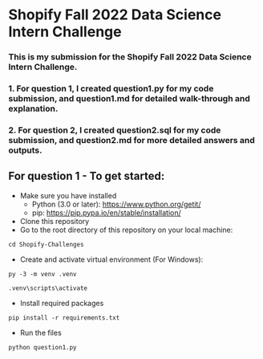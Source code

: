 # Shopify Fall 2022 Data Science Intern Challenge
### This is my submission for the Shopify Fall 2022 Data Science Intern Challenge. 

### 1. For question 1, I created question1.py for my code submission, and question1.md for detailed walk-through and explanation. 

### 2. For question 2, I created question2.sql for my code submission, and question2.md for more detailed answers and outputs.

## For question 1 - To get started:
* Make sure you have installed
    - Python (3.0 or later): https://www.python.org/getit/ 
    - pip: https://pip.pypa.io/en/stable/installation/
* Clone this repository
* Go to the root directory of this repository on your local machine:
```
cd Shopify-Challenges
```

* Create and activate virtual environment (For Windows): 
```
py -3 -m venv .venv

.venv\scripts\activate
```
* Install required packages
```
pip install -r requirements.txt
```
* Run the files
```
python question1.py
```